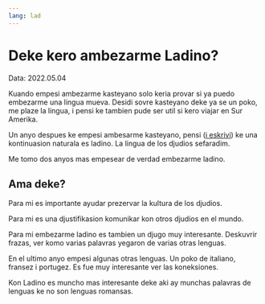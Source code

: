 ```yaml
---
lang: lad
---
```

# Deke kero ambezarme Ladino?
Data: 2022.05.04

Kuando empesi ambezarme kasteyano solo keria provar si ya puedo embezarme una lingua mueva.
Desidi sovre kasteyano deke ya se un poko, me plaze la lingua, i pensi ke tambien pude ser util si kero viajar en Sur Amerika.

Un anyo despues ke empesi ambesarme kasteyano, pensi ([i eskrivi](https://szabgab.com/ladino-one-year-after-starting-spanish.html)) ke una kontinuasion naturala es ladino. La lingua de los djudios sefaradim.

Me tomo dos anyos mas empesear de verdad embezarme ladino.

## Ama deke?

Para mi es importante ayudar prezervar la kultura de los djudios.

Para mi es una djustifikasion komunikar kon otros djudios en el mundo.

Para mi embezarme ladino es tambien un djugo muy interesante. Deskuvrir frazas, ver komo varias palavras yegaron de varias otras lenguas.

En el ultimo anyo empesi algunas otras lenguas. Un poko de italiano, fransez i portugez. Es fue muy interesante ver las koneksiones.

Kon Ladino es muncho mas interesante deke aki ay munchas palavras de lenguas ke no son lenguas romansas.
